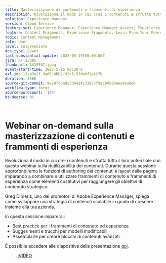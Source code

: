 ```yaml
---
title: Masterizzazione di contenuti e frammenti di esperienza
description: Rivoluziona il modo in cui crei i contenuti e sfrutta tutto il loro potenziale con questo webinar sulla riutilizzabilità dei contenuti.
solution: Experience Manager
version: Cloud Service
feature-set: Experience Manager, Experience Manager Assets, Experience Manager Sites
feature: Content Fragments, Experience Fragments, Learn From Your Peers
topic: Content Management
role: User
level: Intermediate
doc-type: Event
last-substantial-update: 2023-05-19T00:00:00Z
jira: KT-13305
thumbnail: 3419557.jpeg
event-start-time: 2023-5-16 08:30-8
exl-id: 13aa3a2f-0a66-4bb2-92c5-93da0f2e62fb
duration: 3560
source-git-commit: 9a297cda953d4414131657f9ac84580aea0eabeb
workflow-type: tm+mt
source-wordcount: '134'
ht-degree: 0%

---
```


# Webinar on-demand sulla masterizzazione di contenuti e frammenti di esperienza

Rivoluziona il modo in cui crei i contenuti e sfrutta tutto il loro potenziale con questo webinar sulla riutilizzabilità dei contenuti. Durante questa sessione approfondiremo le funzioni di authoring dei contenuti e layout delle pagine imparando a combinare e utilizzare frammenti di contenuto e frammenti di esperienza come elementi costitutivi per raggiungere gli obiettivi di contenuto strategico.

Greg Dimeris, uno dei promotori di Adobe Experience Manager, spiega come sviluppare una strategia di contenuti scalabile in grado di crescere insieme alla tua azienda.

In questa sessione imparerai:

* Best practice per i frammenti di contenuto ed esperienza
* Suggerimenti e trucchi per modelli modificabili
* Assemblarle per creare blocchi di contenuti avanzati

È possibile accedere alle diapositive della presentazione [qui](../../assets/experience-manager/may2023/mastering-content-and-experience-fragments/AEM_Content_fragments_and_Experience_Fragments_Webinar_Session_Final.pdf).

>[!VIDEO](https://video.tv.adobe.com/v/3419557/?learn=on)
